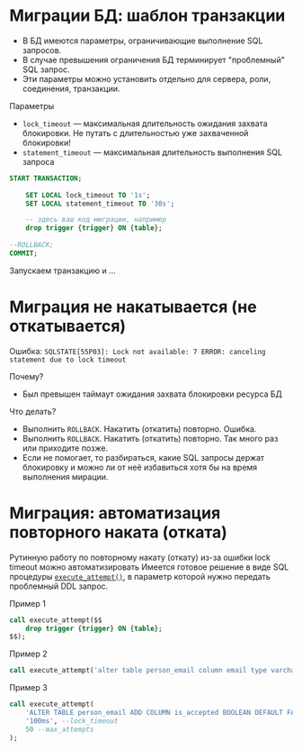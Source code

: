 # Миграции БД: шаблон транзакции

* В БД имеются параметры, ограничивающие выполнение SQL запросов.
* В случае превышения ограничения БД терминирует "проблемный" SQL запрос.
* Эти параметры можно установить отдельно для сервера, роли, соединения, транзакции.

Параметры

* `lock_timeout` — максимальная длительность ожидания захвата блокировки. Не путать с длительностью уже захваченной блокировки!
* `statement_timeout` — максимальная длительность выполнения SQL запроса

```sql
START TRANSACTION;
 
    SET LOCAL lock_timeout TO '1s';
    SET LOCAL statement_timeout TO '30s';

    -- здесь ваш код миграции, например
    drop trigger {trigger} ON {table};
 
--ROLLBACK;
COMMIT;
```

Запускаем транзакцию и …

# Миграция не накатывается (не откатывается)

Ошибка: `SQLSTATE[55P03]: Lock not available: 7 ERROR: canceling statement due to lock timeout`

Почему?

* Был превышен таймаут ожидания захвата блокировки ресурса БД

Что делать?

* Выполнить `ROLLBACK`. Накатить (откатить) повторно. Ошибка.
* Выполнить `ROLLBACK`. Накатить (откатить) повторно. Так много раз или приходите позже.
* Если не помогает, то разбираться, какие SQL запросы держат блокировку и можно ли от неё избавиться хотя бы на время выполнения мирации.


# Миграция: автоматизация повторного наката (отката)

Рутинную работу по повторному накату (откату) из-за ошибки lock timeout можно автоматизировать
Имеется готовое решение в виде SQL процедуры [`execute_attempt()`](execute_attempt.sql), в параметр которой нужно передать проблемный DDL запрос.

Пример 1
```sql
call execute_attempt($$
    drop trigger {trigger} ON {table};
$$);
```

Пример 2
```sql
call execute_attempt('alter table person_email column email type varchar(320)');
```

Пример 3
```sql
call execute_attempt(
    'ALTER TABLE person_email ADD COLUMN is_accepted BOOLEAN DEFAULT FALSE NOT NULL', --query
    '100ms', --lock_timeout
    50 --max_attempts
);
```
